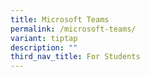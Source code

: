 ```yaml
---
title: Microsoft Teams
permalink: /microsoft-teams/
variant: tiptap
description: ""
third_nav_title: For Students
---
```

